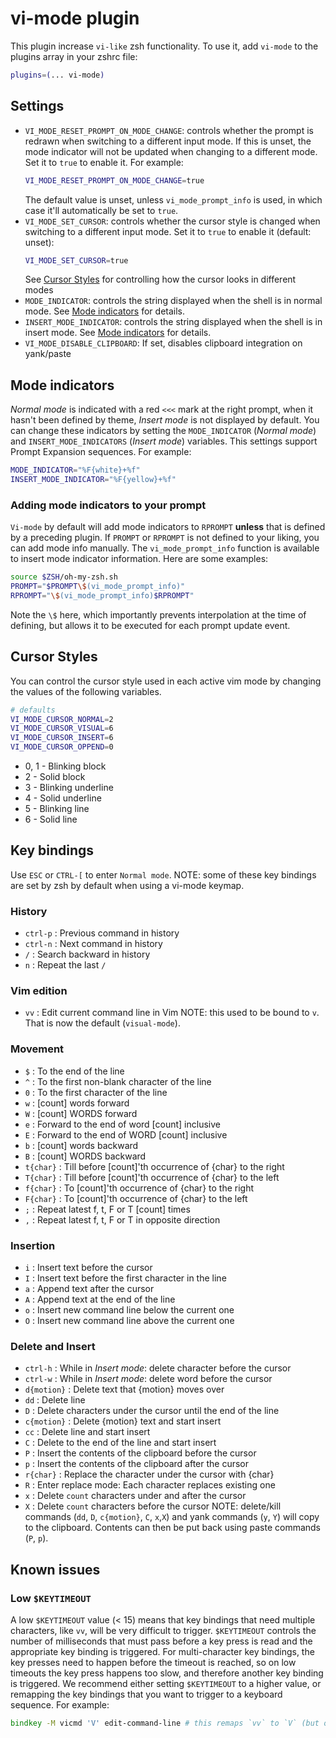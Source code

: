 # vi-mode plugin
This plugin increase `vi-like` zsh functionality.
To use it, add `vi-mode` to the plugins array in your zshrc file:
```zsh
plugins=(... vi-mode)
```
## Settings
- `VI_MODE_RESET_PROMPT_ON_MODE_CHANGE`: controls whether the prompt is redrawn when
  switching to a different input mode. If this is unset, the mode indicator will not
  be updated when changing to a different mode.
  Set it to `true` to enable it. For example:
  ```zsh
  VI_MODE_RESET_PROMPT_ON_MODE_CHANGE=true
  ```
  The default value is unset, unless `vi_mode_prompt_info` is used, in which case it'll
  automatically be set to `true`.
- `VI_MODE_SET_CURSOR`: controls whether the cursor style is changed when switching
  to a different input mode. Set it to `true` to enable it (default: unset):
  ```zsh
  VI_MODE_SET_CURSOR=true
  ```
  See [Cursor Styles](#cursor-styles) for controlling how the cursor looks in different modes
- `MODE_INDICATOR`: controls the string displayed when the shell is in normal mode.
  See [Mode indicators](#mode-indicators) for details.
- `INSERT_MODE_INDICATOR`: controls the string displayed when the shell is in insert mode.
  See [Mode indicators](#mode-indicators) for details.
- `VI_MODE_DISABLE_CLIPBOARD`: If set, disables clipboard integration on yank/paste
## Mode indicators
*Normal mode* is indicated with a red `<<<` mark at the right prompt, when it
hasn't been defined by theme, *Insert mode* is not displayed by default.
You can change these indicators by setting the `MODE_INDICATOR` (*Normal mode*) and
`INSERT_MODE_INDICATORS` (*Insert mode*) variables.
This settings support Prompt Expansion sequences. For example:
```zsh
MODE_INDICATOR="%F{white}+%f"
INSERT_MODE_INDICATOR="%F{yellow}+%f"
```
### Adding mode indicators to your prompt
`Vi-mode` by default will add mode indicators to `RPROMPT` **unless** that is defined by
a preceding plugin.
If `PROMPT` or `RPROMPT` is not defined to your liking, you can add mode info manually. The `vi_mode_prompt_info` function is available to insert mode indicator information.
Here are some examples:
```bash
source $ZSH/oh-my-zsh.sh
PROMPT="$PROMPT\$(vi_mode_prompt_info)"
RPROMPT="\$(vi_mode_prompt_info)$RPROMPT"
```
Note the `\$` here, which importantly prevents interpolation at the time of defining, but allows it to be executed for each prompt update event.
## Cursor Styles
You can control the cursor style used in each active vim mode by changing the values of the following variables.
```zsh
# defaults
VI_MODE_CURSOR_NORMAL=2
VI_MODE_CURSOR_VISUAL=6
VI_MODE_CURSOR_INSERT=6
VI_MODE_CURSOR_OPPEND=0
```
- 0, 1 - Blinking block
- 2 - Solid block
- 3 - Blinking underline
- 4 - Solid underline
- 5 - Blinking line
- 6 - Solid line
## Key bindings
Use `ESC` or `CTRL-[` to enter `Normal mode`.
NOTE: some of these key bindings are set by zsh by default when using a vi-mode keymap.
### History
- `ctrl-p` : Previous command in history
- `ctrl-n` : Next command in history
- `/`      : Search backward in history
- `n`      : Repeat the last `/`
### Vim edition
- `vv`     : Edit current command line in Vim
NOTE: this used to be bound to `v`. That is now the default (`visual-mode`).
### Movement
- `$`   : To the end of the line
- `^`   : To the first non-blank character of the line
- `0`   : To the first character of the line
- `w`   : [count] words forward
- `W`   : [count] WORDS forward
- `e`   : Forward to the end of word [count] inclusive
- `E`   : Forward to the end of WORD [count] inclusive
- `b`   : [count] words backward
- `B`   : [count] WORDS backward
- `t{char}`   : Till before [count]'th occurrence of {char} to the right
- `T{char}`   : Till before [count]'th occurrence of {char} to the left
- `f{char}`   : To [count]'th occurrence of {char} to the right
- `F{char}`   : To [count]'th occurrence of {char} to the left
- `;`   : Repeat latest f, t, F or T [count] times
- `,`   : Repeat latest f, t, F or T in opposite direction
### Insertion
- `i`   : Insert text before the cursor
- `I`   : Insert text before the first character in the line
- `a`   : Append text after the cursor
- `A`   : Append text at the end of the line
- `o`   : Insert new command line below the current one
- `O`   : Insert new command line above the current one
### Delete and Insert
- `ctrl-h`      : While in *Insert mode*: delete character before the cursor
- `ctrl-w`      : While in *Insert mode*: delete word before the cursor
- `d{motion}`   : Delete text that {motion} moves over
- `dd`          : Delete line
- `D`           : Delete characters under the cursor until the end of the line
- `c{motion}`   : Delete {motion} text and start insert
- `cc`          : Delete line and start insert
- `C`           : Delete to the end of the line and start insert
- `P`           : Insert the contents of the clipboard before the cursor
- `p`           : Insert the contents of the clipboard after the cursor
- `r{char}`     : Replace the character under the cursor with {char}
- `R`           : Enter replace mode: Each character replaces existing one
- `x`           : Delete `count` characters under and after the cursor
- `X`           : Delete `count` characters before the cursor
NOTE: delete/kill commands (`dd`, `D`, `c{motion}`, `C`, `x`,`X`) and yank commands
(`y`, `Y`) will copy to the clipboard. Contents can then be put back using paste commands
(`P`, `p`).
## Known issues
### Low `$KEYTIMEOUT`
A low `$KEYTIMEOUT` value (< 15) means that key bindings that need multiple characters,
like `vv`, will be very difficult to trigger. `$KEYTIMEOUT` controls the number of
milliseconds that must pass before a key press is read and the appropriate key binding
is triggered. For multi-character key bindings, the key presses need to happen before
the timeout is reached, so on low timeouts the key press happens too slow, and therefore
another key binding is triggered.
We recommend either setting `$KEYTIMEOUT` to a higher value, or remapping the key bindings
that you want to trigger to a keyboard sequence. For example:
```zsh
bindkey -M vicmd 'V' edit-command-line # this remaps `vv` to `V` (but overrides `visual-mode`)
```
